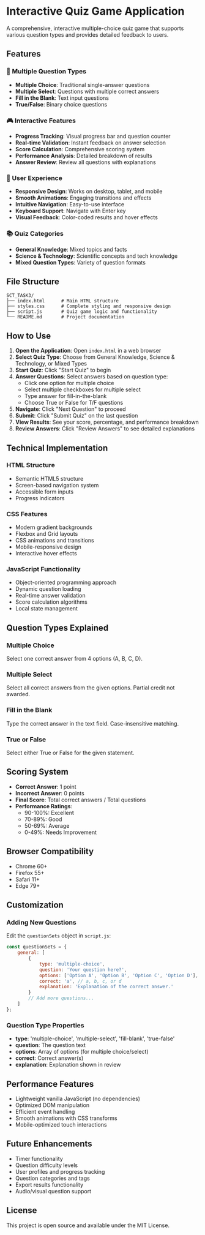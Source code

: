 # Interactive Quiz Game Application

A comprehensive, interactive multiple-choice quiz game that supports various question types and provides detailed feedback to users.

## Features

### 🎯 Multiple Question Types
- **Multiple Choice**: Traditional single-answer questions
- **Multiple Select**: Questions with multiple correct answers
- **Fill in the Blank**: Text input questions
- **True/False**: Binary choice questions

### 🎮 Interactive Features
- **Progress Tracking**: Visual progress bar and question counter
- **Real-time Validation**: Instant feedback on answer selection
- **Score Calculation**: Comprehensive scoring system
- **Performance Analysis**: Detailed breakdown of results
- **Answer Review**: Review all questions with explanations

### 🎨 User Experience
- **Responsive Design**: Works on desktop, tablet, and mobile
- **Smooth Animations**: Engaging transitions and effects
- **Intuitive Navigation**: Easy-to-use interface
- **Keyboard Support**: Navigate with Enter key
- **Visual Feedback**: Color-coded results and hover effects

### 📚 Quiz Categories
- **General Knowledge**: Mixed topics and facts
- **Science & Technology**: Scientific concepts and tech knowledge
- **Mixed Question Types**: Variety of question formats

## File Structure

```
SCT_TASK3/
├── index.html      # Main HTML structure
├── styles.css      # Complete styling and responsive design
├── script.js       # Quiz game logic and functionality
└── README.md       # Project documentation
```

## How to Use

1. **Open the Application**: Open `index.html` in a web browser
2. **Select Quiz Type**: Choose from General Knowledge, Science & Technology, or Mixed Types
3. **Start Quiz**: Click "Start Quiz" to begin
4. **Answer Questions**: Select answers based on question type:
   - Click one option for multiple choice
   - Select multiple checkboxes for multiple select
   - Type answer for fill-in-the-blank
   - Choose True or False for T/F questions
5. **Navigate**: Click "Next Question" to proceed
6. **Submit**: Click "Submit Quiz" on the last question
7. **View Results**: See your score, percentage, and performance breakdown
8. **Review Answers**: Click "Review Answers" to see detailed explanations

## Technical Implementation

### HTML Structure
- Semantic HTML5 structure
- Screen-based navigation system
- Accessible form inputs
- Progress indicators

### CSS Features
- Modern gradient backgrounds
- Flexbox and Grid layouts
- CSS animations and transitions
- Mobile-responsive design
- Interactive hover effects

### JavaScript Functionality
- Object-oriented programming approach
- Dynamic question loading
- Real-time answer validation
- Score calculation algorithms
- Local state management

## Question Types Explained

### Multiple Choice
Select one correct answer from 4 options (A, B, C, D).

### Multiple Select
Select all correct answers from the given options. Partial credit not awarded.

### Fill in the Blank
Type the correct answer in the text field. Case-insensitive matching.

### True or False
Select either True or False for the given statement.

## Scoring System

- **Correct Answer**: 1 point
- **Incorrect Answer**: 0 points
- **Final Score**: Total correct answers / Total questions
- **Performance Ratings**:
  - 90-100%: Excellent
  - 70-89%: Good
  - 50-69%: Average
  - 0-49%: Needs Improvement

## Browser Compatibility

- Chrome 60+
- Firefox 55+
- Safari 11+
- Edge 79+

## Customization

### Adding New Questions
Edit the `questionSets` object in `script.js`:

```javascript
const questionSets = {
    general: [
        {
            type: 'multiple-choice',
            question: 'Your question here?',
            options: ['Option A', 'Option B', 'Option C', 'Option D'],
            correct: 'a', // a, b, c, or d
            explanation: 'Explanation of the correct answer.'
        }
        // Add more questions...
    ]
};
```

### Question Type Properties
- **type**: 'multiple-choice', 'multiple-select', 'fill-blank', 'true-false'
- **question**: The question text
- **options**: Array of options (for multiple choice/select)
- **correct**: Correct answer(s)
- **explanation**: Explanation shown in review

## Performance Features

- Lightweight vanilla JavaScript (no dependencies)
- Optimized DOM manipulation
- Efficient event handling
- Smooth animations with CSS transforms
- Mobile-optimized touch interactions

## Future Enhancements

- Timer functionality
- Question difficulty levels
- User profiles and progress tracking
- Question categories and tags
- Export results functionality
- Audio/visual question support

## License

This project is open source and available under the MIT License.

